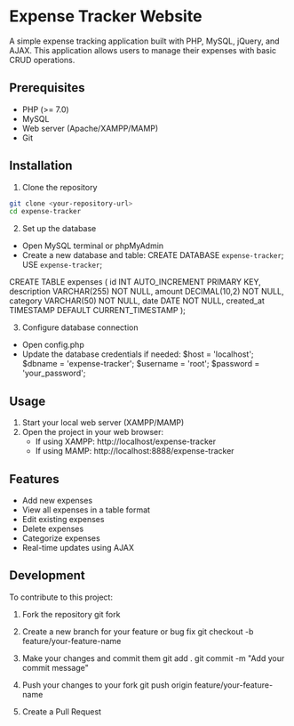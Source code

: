 # Expense Tracker Website

A simple expense tracking application built with PHP, MySQL, jQuery, and AJAX. This application allows users to manage their expenses with basic CRUD operations.

## Prerequisites

- PHP (>= 7.0)
- MySQL
- Web server (Apache/XAMPP/MAMP)
- Git

## Installation

1. Clone the repository
```bash
git clone <your-repository-url>
cd expense-tracker
```

2. Set up the database
- Open MySQL terminal or phpMyAdmin
- Create a new database and table:
CREATE DATABASE `expense-tracker`;
USE `expense-tracker`;

CREATE TABLE expenses (
    id INT AUTO_INCREMENT PRIMARY KEY,
    description VARCHAR(255) NOT NULL,
    amount DECIMAL(10,2) NOT NULL,
    category VARCHAR(50) NOT NULL,
    date DATE NOT NULL,
    created_at TIMESTAMP DEFAULT CURRENT_TIMESTAMP
);

3. Configure database connection
- Open config.php
- Update the database credentials if needed:
$host = 'localhost';
$dbname = 'expense-tracker';
$username = 'root';
$password = 'your_password';

## Usage
1. Start your local web server (XAMPP/MAMP)
2. Open the project in your web browser:
   - If using XAMPP: http://localhost/expense-tracker
   - If using MAMP: http://localhost:8888/expense-tracker
## Features
- Add new expenses
- View all expenses in a table format
- Edit existing expenses
- Delete expenses
- Categorize expenses
- Real-time updates using AJAX

## Development
To contribute to this project:

1. Fork the repository
git fork <original-repository-url>
2. Create a new branch for your feature or bug fix
git checkout -b feature/your-feature-name

3. Make your changes and commit them
git add .
git commit -m "Add your commit message"

4. Push your changes to your fork
git push origin feature/your-feature-name

5. Create a Pull Request